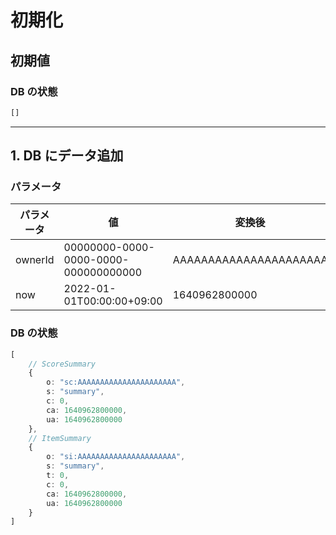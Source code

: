 # 初期化

## 初期値

### DB の状態

```typescript
[]
```

--------------------------------------------------------------------------------

## 1. DB にデータ追加

### パラメータ

| パラメータ | 値                                   | 変換後                 | 備考 |
| ---------- | ------------------------------------ | ---------------------- | ---- |
| ownerId    | 00000000-0000-0000-0000-000000000000 | AAAAAAAAAAAAAAAAAAAAAA |      |
| now        | 2022-01-01T00:00:00+09:00            | 1640962800000          |      |

### DB の状態

```typescript
[
    // ScoreSummary
    {
        o: "sc:AAAAAAAAAAAAAAAAAAAAAA",
        s: "summary",
        c: 0,
        ca: 1640962800000,
        ua: 1640962800000
    },
    // ItemSummary
    {
        o: "si:AAAAAAAAAAAAAAAAAAAAAA",
        s: "summary",
        t: 0,
        c: 0,
        ca: 1640962800000,
        ua: 1640962800000
    }
]
```